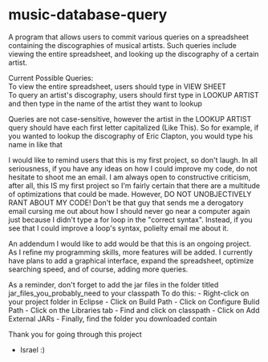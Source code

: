 # music-database-query
A program that allows users to commit various queries on a spreadsheet containing the discographies of musical artists. Such queries include viewing the entire spreadsheet, and looking up the discography of a certain artist. 

Current Possible Queries: <br>
To view the entire spreadsheet, users should type in VIEW SHEET <br>
To query an artist's discography, users should first type in LOOKUP ARTIST and then type in the name of the artist they want to lookup

Queries are not case-sensitive, however the artist in the LOOKUP ARTIST query should have each first letter capitalized (Like This).
  So for example, if you wanted to lookup the discography of Eric Clapton, you would type his name in like that
  
I would like to remind users that this is my first project, so don't laugh. In all seriousness, if you have any ideas on how I could improve my code, do not hesitate to shoot me an email. I am always open to constructive criticism, after all, this IS my first project so I'm fairly certain that there are a multitude of optimizations that could be made. However, DO NOT UNOBJECTIVELY RANT ABOUT MY CODE! Don't be that guy that sends me a derogatory email cursing me out about how I should never go near a computer again just because I didn't type a for loop in the "correct syntax". Instead, if you see that I could improve a loop's syntax, polielty email me about it.

An addendum I would like to add would be that this is an ongoing project. As I refine my programming skills, more features will be added. I currently have plans to add a graphical interface, expand the spreadsheet, optimize searching speed, and of course, adding more queries. 

As a reminder, don't forget to add the jar files in the folder titled jar_files_you_probably_need to your classpath
  To do this:
    - Right-click on your project folder in Eclipse
    - Click on Build Path
    - Click on Configure Bulid Path
    - Click on the Libraries tab
    - Find and click on classpath
    - Click on Add External JARs
    - Finally, find the folder you downloaded contain
   
Thank you for going through this project
  - Israel :)

 
